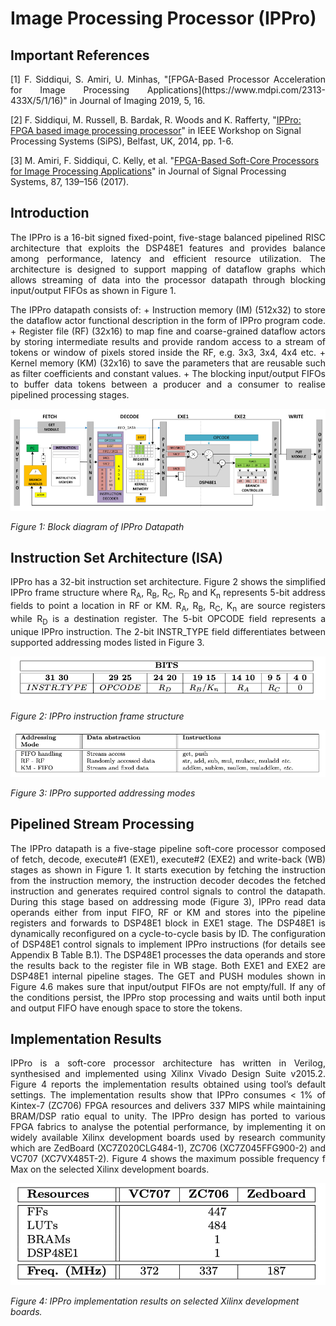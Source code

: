 # Image Processing Processor (IPPro)

## Important References
<p align="justify">
[1] F. Siddiqui, S. Amiri, U. Minhas, "[FPGA-Based Processor Acceleration for Image Processing Applications](https://www.mdpi.com/2313-433X/5/1/16)" in Journal of Imaging 2019, 5, 16.

[2] F. Siddiqui, M. Russell, B. Bardak, R. Woods and K. Rafferty, "[IPPro: FPGA based image processing processor](https://ieeexplore.ieee.org/abstract/document/6986057)" in IEEE Workshop on Signal Processing Systems (SiPS), Belfast, UK, 2014, pp. 1-6.

[3] M. Amiri, F. Siddiqui, C. Kelly, et al. "[FPGA-Based Soft-Core Processors for Image Processing Applications](https://link.springer.com/article/10.1007/s11265-016-1185-7)" in Journal of Signal Processing Systems, 87, 139–156 (2017).
</p>

## Introduction
<p align="justify">
The IPPro is a 16-bit signed fixed-point, five-stage balanced pipelined RISC architecture that exploits the DSP48E1 features and provides balance among performance, latency and efficient resource utilization. The architecture is designed to support mapping of dataflow graphs which allows streaming of data into the processor datapath through blocking input/output FIFOs as shown in Figure 1.
</p>

<p align="justify">
The IPPro datapath consists of:
+ Instruction memory (IM) (512x32) to store the dataflow actor functional description in the form of IPPro program code.
+ Register file (RF) (32x16) to map fine and coarse-grained dataflow actors by storing intermediate results and provide random access to a stream of tokens or window of pixels stored inside the RF, e.g. 3x3, 3x4, 4x4 etc.
+ Kernel memory (KM) (32x16) to save the parameters that are reusable such as filter coefficients and constant values.
+ The blocking input/output FIFOs to buffer data tokens between a producer and a consumer to realise pipelined processing stages.
</p>

![Figure 1: Block diagram of IPPro Datapath](images/IPPro-datapath.png)

*Figure 1: Block diagram of IPPro Datapath*

## Instruction Set Architecture (ISA)
<p align="justify">
IPPro has a 32-bit instruction set architecture. Figure 2 shows the simplified IPPro frame structure where R<sub>A</sub>, R<sub>B</sub>, R<sub>C</sub>, R<sub>D</sub> and K<sub>n</sub> represents 5-bit address fields to point a location in RF or KM. R<sub>A</sub>, R<sub>B</sub>, R<sub>C</sub>, K<sub>n</sub> are source registers while R<sub>D</sub> is a destination register. The 5-bit OPCODE field represents a unique IPPro instruction. The 2-bit INSTR_TYPE field differentiates between supported addressing modes listed in Figure 3.
</p>

![Figure 2: IPPro instruction frame structure](images/IPPro-frame-structure.png)

*Figure 2: IPPro instruction frame structure*

![Figure 3: IPPro supported addressing modes](images/IPPro-addressing-modes.png)

*Figure 3: IPPro supported addressing modes*

## Pipelined Stream Processing
<p align="justify">
The IPPro datapath is a five-stage pipeline soft-core processor composed of fetch, decode, execute#1 (EXE1), execute#2 (EXE2) and write-back (WB) stages as shown in Figure 1. It starts execution by fetching the instruction from the instruction memory, the instruction decoder decodes the fetched instruction and generates required control signals to control the datapath. During this stage based on addressing mode (Figure 3), IPPro read data operands either from input FIFO, RF or KM and stores into the pipeline registers and forwards to DSP48E1 block in EXE1 stage. The DSP48E1 is dynamically reconfigured on a cycle-to-cycle basis by ID. The configuration of DSP48E1 control signals to implement IPPro instructions (for details see Appendix B Table B.1). The DSP48E1 processes the data operands and store the results back to the register file in WB stage. Both EXE1 and EXE2 are DSP48E1 internal pipeline stages. The GET and PUSH modules shown in Figure 4.6 makes sure that input/output FIFOs are not empty/full. If any of the conditions persist, the IPPro stop processing and waits until both input and output FIFO have enough space to store the tokens.
</p>

## Implementation Results
<p align="justify">
IPPro is a soft-core processor architecture has written in Verilog, synthesised and implemented using Xilinx Vivado Design Suite v2015.2. Figure 4 reports the implementation results obtained using tool’s default settings. The implementation results show that IPPro consumes < 1% of Kintex-7 (ZC706) FPGA resources and delivers 337 MIPS while maintaining BRAM/DSP ratio equal to unity. The IPPro design has ported to various FPGA fabrics to analyse the potential performance, by implementing it on widely available Xilinx development boards used by research community which are ZedBoard (XC7Z020CLG484-1), ZC706 (XC7Z045FFG900-2) and VC707 (XC7VX485T-2). Figure 4 shows the maximum possible frequency f Max on the selected Xilinx development boards.
</p>

![Figure 4: IPPro implementation results on selected Xilinx development boards](images/IPPro-implementation-results.png)
  
*Figure 4: IPPro implementation results on selected Xilinx development boards.*
